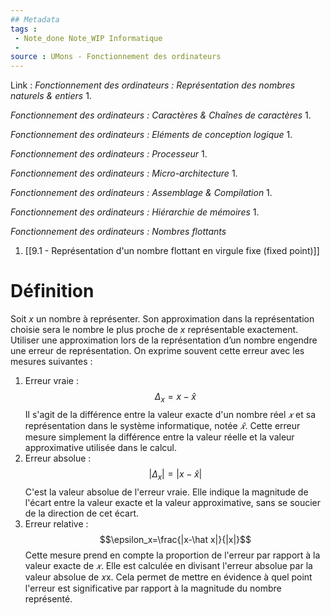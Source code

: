 ```yaml
---
## Metadata
tags : 
 - Note_done Note_WIP Informatique
 - 
source : UMons - Fonctionnement des ordinateurs
---
```


Link :
_Fonctionnement des ordinateurs : Représentation des nombres naturels & entiers_
1.

_Fonctionnement des ordinateurs : Caractères & Chaînes de caractères_
1.

_Fonctionnement des ordinateurs : Eléments de conception logique_
1.

_Fonctionnement des ordinateurs : Processeur_
1.

_Fonctionnement des ordinateurs : Micro-architecture_
1.

_Fonctionnement des ordinateurs : Assemblage & Compilation_
1.

_Fonctionnement des ordinateurs : Hiérarchie de mémoires_
1.

_Fonctionnement des ordinateurs : Nombres flottants_
1. [[9.1 - Représentation d'un nombre flottant en virgule fixe (fixed point)]]

# Définition
Soit $x$ un nombre à représenter. 
Son approximation dans la représentation choisie sera le nombre le plus proche de $x$ représentable exactement. Utiliser une approximation lors de la représentation d’un nombre engendre une erreur de représentation. On exprime souvent cette erreur avec les mesures suivantes :
1. Erreur vraie : $$\Delta_x=x-\hat x$$ Il s'agit de la différence entre la valeur exacte d'un nombre réel $𝑥$ et sa représentation dans le système informatique, notée $\hat 𝑥$. Cette erreur mesure simplement la différence entre la valeur réelle et la valeur approximative utilisée dans le calcul.
2. Erreur absolue : $$|\Delta_x|=|x-\hat x|$$ C'est la valeur absolue de l'erreur vraie. Elle indique la magnitude de l'écart entre la valeur exacte et la valeur approximative, sans se soucier de la direction de cet écart.
3. Erreur relative : $$\epsilon_x=\frac{|x-\hat x|}{|x|}$$ Cette mesure prend en compte la proportion de l'erreur par rapport à la valeur exacte de $𝑥$. Elle est calculée en divisant l'erreur absolue par la valeur absolue de 𝑥x. Cela permet de mettre en évidence à quel point l'erreur est significative par rapport à la magnitude du nombre représenté.